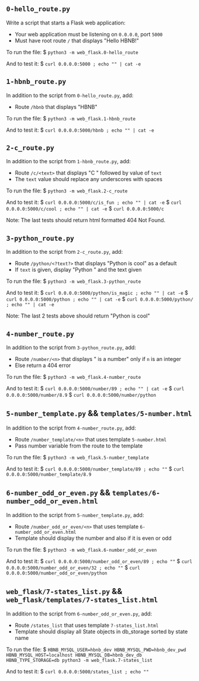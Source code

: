 ## `0-hello_route.py`

Write a script that starts a Flask web application:
- Your web application must be listening on `0.0.0.0`, port `5000`
- Must have root route `/` that displays "Hello HBNB!"

To run the file:
$ `python3 -m web_flask.0-hello_route`

And to test it:
$ `curl 0.0.0.0:5000 ; echo "" | cat -e`


## `1-hbnb_route.py`

In addition to the script from `0-hello_route.py`, add:
- Route `/hbnb` that displays "HBNB"

To run the file:
$ `python3 -m web_flask.1-hbnb_route`

And to test it:
$ `curl 0.0.0.0:5000/hbnb ; echo "" | cat -e`


## `2-c_route.py`

In addition to the script from `1-hbnb_route.py`, add:
- Route `/c/<text>` that displays "C " followed by value of `text`
- The `text` value should replace any underscores with spaces

To run the file:
$ `python3 -m web_flask.2-c_route`

And to test it:
$ `curl 0.0.0.0:5000/c/is_fun ; echo "" | cat -e`
$ `curl 0.0.0.0:5000/c/cool ; echo "" | cat -e`
$ `curl 0.0.0.0:5000/c`

Note: The last tests should return html formatted 404 Not Found.


## `3-python_route.py`

In addition to the script from `2-c_route.py`, add:
- Route `/python/<?text?>` that displays "Python is cool" as a default
- If `text` is given, display "Python " and the text given

To run the file:
$ `python3 -m web_flask.3-python_route`

And to test it:
$ `curl 0.0.0.0:5000/python/is_magic ; echo "" | cat -e`
$ `curl 0.0.0.0:5000/python ; echo "" | cat -e`
$ `curl 0.0.0.0:5000/python/ ; echo "" | cat -e`

Note: The last 2 tests above should return "Python is cool"


## `4-number_route.py`

In addition to the script from `3-python_route.py`, add:
- Route `/number/<n>` that displays "<n> is a number" only if `n` is an integer
- Else return a 404 error

To run the file:
$ `python3 -m web_flask.4-number_route`

And to test it:
$ `curl 0.0.0.0:5000/number/89 ; echo "" | cat -e`
$ `curl 0.0.0.0:5000/number/8.9`
$ `curl 0.0.0.0:5000/number/python`


## `5-number_template.py` && `templates/5-number.html`

In addition to the script from `4-number_route.py`, add:
- Route `/number_template/<n>` that uses template `5-number.html`
- Pass number variable from the route to the template

To run the file:
$ `python3 -m web_flask.5-number_template`

And to test it:
$ `curl 0.0.0.0:5000/number_template/89 ; echo ""`
$ `curl 0.0.0.0:5000/number_template/8.9`


## `6-number_odd_or_even.py` && `templates/6-number_odd_or_even.html`

In addition to the script from `5-number_template.py`, add:
- Route `/number_odd_or_even/<n>` that uses template `6-number_odd_or_even.html`
- Template should display the number and also if it is even or odd

To run the file:
$ `python3 -m web_flask.6-number_odd_or_even`

And to test it:
$ `curl 0.0.0.0:5000/number_odd_or_even/89 ; echo ""`
$ `curl 0.0.0.0:5000/number_odd_or_even/32 ; echo ""`
$ `curl 0.0.0.0:5000/number_odd_or_even/python`


## `web_flask/7-states_list.py` && `web_flask/templates/7-states_list.html`

In addition to the script from `6-number_odd_or_even.py`, add:
- Route `/states_list` that uses template `7-states_list.html`
- Template should display all State objects in db_storage sorted by state name

To run the file:
$ `HBNB_MYSQL_USER=hbnb_dev HBNB_MYSQL_PWD=hbnb_dev_pwd HBNB_MYSQL_HOST=localhost HBNB_MYSQL_DB=hbnb_dev_db HBNB_TYPE_STORAGE=db python3 -m web_flask.7-states_list`

And to test it:
$ `curl 0.0.0.0:5000/states_list ; echo ""`